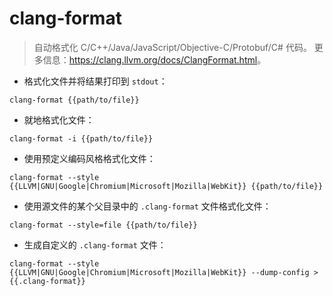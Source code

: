 # clang-format

> 自动格式化 C/C++/Java/JavaScript/Objective-C/Protobuf/C# 代码。
> 更多信息：<https://clang.llvm.org/docs/ClangFormat.html>。

- 格式化文件并将结果打印到 `stdout`：

`clang-format {{path/to/file}}`

- 就地格式化文件：

`clang-format -i {{path/to/file}}`

- 使用预定义编码风格格式化文件：

`clang-format --style {{LLVM|GNU|Google|Chromium|Microsoft|Mozilla|WebKit}} {{path/to/file}}`

- 使用源文件的某个父目录中的 `.clang-format` 文件格式化文件：

`clang-format --style=file {{path/to/file}}`

- 生成自定义的 `.clang-format` 文件：

`clang-format --style {{LLVM|GNU|Google|Chromium|Microsoft|Mozilla|WebKit}} --dump-config > {{.clang-format}}`